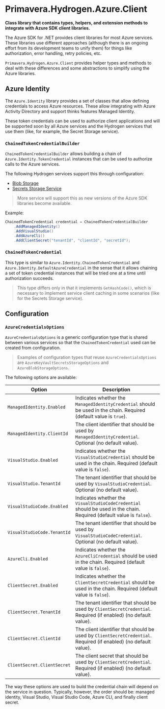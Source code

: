 # Primavera.Hydrogen.Azure.Client

**Class library that contains types, helpers, and extension methods to integrate with Azure SDK client libraries.**

The Azure SDK for .NET provides client libraries for most Azure services. These libraries use different approaches (although there is an ongoing effort from its development teams to unify them) for things like authorization, error handling, retry policies, etc.

`Primavera.Hydrogen.Azure.Client` provides helper types and methods to deal with these differences and some abstractions to simplify using the Azure libraries.

## Azure Identity

The `Azure.Identity` library provides a set of classes that allow defining credentials to access Azure resources. These allow integrating with Azure Activity Directory and support thinks features Managed Identity.

These token credentials can be used to authorize client applications and will be supported soon by all Azure services and the Hydrogen services that use them (like, for example, the Secret Storage service).

### `ChainedTokenCredentialBuilder`

`ChainedTokenCredentialBuilder` allows building a chain of `Azure.Identity.TokenCredential` instances that can be used to authorize calls to the Azure services.

The following Hydrogen services support this through configuration:

- [Blob Storage](./Storage.Azure.md)
- [Secrets Storage Service](/Security.Azure.md)

> More service will support this as new versions of the Azure SDK libraries become available.

Example:

```csharp
ChainedTokenCredential credential = ChainedTokenCredentialBuilder
    .AddManagedIdentity()
    .AddVisualStudio()
    .AddAzureCli()
    .AddClientSecret("tenantId", "clientId", "secretId");
```

### `ChainedTokenCredential`

This type is similar to `Azure.Identity.ChainedTokenCredential` and `Azure.Identity.DefaultAzureCredential` in the sense that it allows chaining a set of token credential instances that will be tried one at a time until authorization succeeds.

> This type differs only in that it implements `GetHashCode()`, which is necessary to implement service client caching in some scenarios (like for the Secrets Storage service).

## Configuration

### `AzureCredentialsOptions`

`AzureCredentialsOptions` is a generic configuration type that is shared between various services so that the `ChainedTokenCredential` used can be created from configuration.

> Examples of configuration types that reuse `AzureCredentialsOptions` are `AzureKeyVaultSecretsStorageOptions` and `AzureBlobStorageOptions`.

The following options are available:

| Option | Description |
| - | - |
| `ManagedIdentity.Enabled` | Indicates whether the `ManagedIdentityCredential` should be used in the chain. Required (default value is `true`). |
| `ManagedIdentity.ClientId` | The client identifier that should be used by `ManagedIdentityCredential`. Optional (no default value). |
| `VisualStudio.Enabled` | Indicates whether the `VisualStudioCredential` should be used in the chain. Required (default value is `false`). |
| `VisualStudio.TenantId` | The tenant identifier that should be used by `VisualStudioCredential`. Optional (no default value). |
| `VisualStudioCode.Enabled `| Indicates whether the `VisualStudioCodeCredential` should be used in the chain. Required (default value is `false`). |
| `VisualStudioCode.TenantId` | The tenant identifier that should be used by `VisualStudioCodeCredential`. Optional (no default value). |
| `AzureCli.Enabled` | Indicates whether the `AzureCliCredential` should be used in the chain. Required (default value is `false`). |
| `ClientSecret.Enabled` | Indicates whether the `ClientSecretCredential` should be used in the chain. Required (default value is `false`).  |
| `ClientSecret.TenantId` | The tenant identifier that should be used by `ClientSecretCredential`. Required (if enabled) (no default value). |
| `ClientSecret.ClientId` | The client identifier that should be used by `ClientSecretCredential`. Required (if enabled) (no default value). |
| `ClientSecret.ClientSecret` | The client secret that should be used by `ClientSecretCredential`. Required (if enabled) (no default value). |

The way these options are used to build the credential chain will depend on the service in question. Typically, however, the order should be: managed identity, Visual Studio, Visual Studio Code, Azure CLI, and finally client secret.